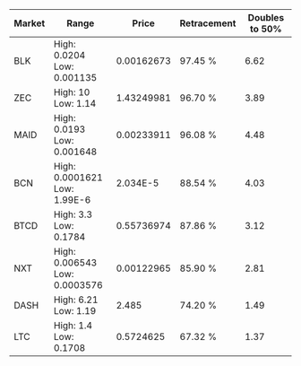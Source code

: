 | Market | Range | Price| Retracement | Doubles to 50% |
| --- | --- | --- | --- | --- |
| BLK | High: 0.0204<br />Low: 0.001135 | 0.00162673 | 97.45 % | 6.62 |
| ZEC | High: 10<br />Low: 1.14 | 1.43249981 | 96.70 % | 3.89 |
| MAID | High: 0.0193<br />Low: 0.001648 | 0.00233911 | 96.08 % | 4.48 |
| BCN | High: 0.0001621<br />Low: 1.99E-6 | 2.034E-5 | 88.54 % | 4.03 |
| BTCD | High: 3.3<br />Low: 0.1784 | 0.55736974 | 87.86 % | 3.12 |
| NXT | High: 0.006543<br />Low: 0.0003576 | 0.00122965 | 85.90 % | 2.81 |
| DASH | High: 6.21<br />Low: 1.19 | 2.485 | 74.20 % | 1.49 |
| LTC | High: 1.4<br />Low: 0.1708 | 0.5724625 | 67.32 % | 1.37 |
